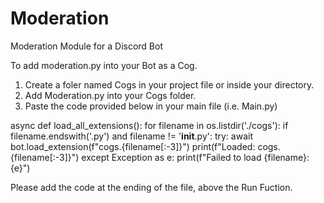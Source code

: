 # Moderation
Moderation Module for a Discord Bot

To add moderation.py into your Bot as a Cog.
1. Create a foler named Cogs in your project file or inside your directory.
2. Add Moderation.py into your Cogs folder.
3. Paste the code provided below in your main file (i.e. Main.py)

async def load_all_extensions():
    for filename in os.listdir('./cogs'):
        if filename.endswith('.py') and filename != '__init__.py':
            try:
                await bot.load_extension(f"cogs.{filename[:-3]}")
                print(f"Loaded: cogs.{filename[:-3]}")
            except Exception as e:
                print(f"Failed to load {filename}: {e}")

Please add the code at the ending of the file, above the Run Fuction.

